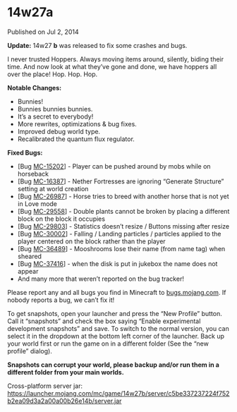 # 14w27a
Published on Jul 2, 2014

**Update:** 14w27 **b** was released to fix some crashes and bugs.

I never trusted Hoppers. Always moving items around, silently, biding their
time. And now look at what they’ve gone and done, we have hoppers all over the
place! Hop. Hop. Hop.

**Notable Changes:**

  * Bunnies!
  * Bunnies bunnies bunnies.
  * It’s a secret to everybody!
  * More rewrites, optimizations & bug fixes.
  * Improved debug world type.
  * Recalibrated the quantum flux regulator.

**Fixed Bugs:**

  * [Bug [MC-15202](https://bugs.mojang.com/browse/MC-15202)] - Player can be pushed around by mobs while on horseback
  * [Bug [MC-16387](https://bugs.mojang.com/browse/MC-16387)] - Nether Fortresses are ignoring “Generate Structure” setting at world creation
  * [Bug [MC-26987](https://bugs.mojang.com/browse/MC-26987)] - Horse tries to breed with another horse that is not yet in Love mode
  * [Bug [MC-29558](https://bugs.mojang.com/browse/MC-29558)] - Double plants cannot be broken by placing a different block on the block it occupies
  * [Bug [MC-29803](https://bugs.mojang.com/browse/MC-29803)] - Statistics doesn’t resize / Buttons missing after resize
  * [Bug [MC-30002](https://bugs.mojang.com/browse/MC-30002)] - Falling / Landing particles / particles applied to the player centered on the block rather than the player
  * [Bug [MC-36489](https://bugs.mojang.com/browse/MC-36489)] - Mooshrooms lose their name (from name tag) when sheared
  * [Bug [MC-37416](https://bugs.mojang.com/browse/MC-37416)] - when the disk is put in jukebox the name does not appear
  * And many more that weren’t reported on the bug tracker!

Please report any and all bugs you find in Minecraft to
[bugs.mojang.com](https://bugs.mojang.com). If nobody reports a bug, we can’t
fix it!

To get snapshots, open your launcher and press the “New Profile” button. Call
it “snapshots” and check the box saying “Enable experimental development
snapshots” and save. To switch to the normal version, you can select it in the
dropdown at the bottom left corner of the launcher. Back up your world first
or run the game on in a different folder (See the “new profile” dialog).

**Snapshots can corrupt your world, please backup and/or run them in a
different folder from your main worlds.**

Cross-platform server jar:
<https://launcher.mojang.com/mc/game/14w27b/server/c5be337237224f752b2ea09d3a2a00a00b26e14b/server.jar>


